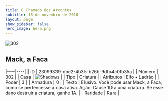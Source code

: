 ```yaml
---
title: O Chamado dos Arcontes
subtitle: 15 de novembro de 2018
layout: page
show_sidebar: false
hero_image: hero.png
---
```


![302](https://cdn.keyforgegame.com/media/card_front/pt/341_302_RP49F4QFW3FM_pt.png)

## Mack, a Faca

|----|----|
| ID | 23099339-dbe2-4b35-b26b-9dfb4c0fb35a |
| Número | 302 |
| Casa | ![Shadows](https://archonarcana.com/images/thumb/e/ee/Shadows.png/22px-Shadows.png "Sombras") |
| Tipo | Criatura |
| Atributos | Elfo • Ladrão |
| Poder | 3 |
| Armadura | 0 |
| Texto | Elusivo.  Você pode usar Mack, a Faca, como se pertencesse à casa ativa. Ação: Cause 1D a uma criatura. Se esse dano destruir a criatura, ganhe 1A. |
| Raridade | Rara |
